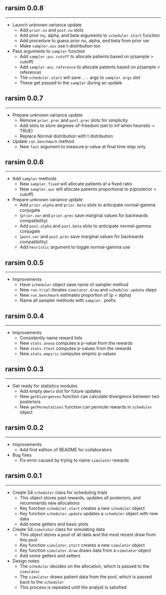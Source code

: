 ## rarsim 0.0.8
---------------------
* Launch unknown variance update
    * Add `prior.nu` and `post.nu` slots
    * Add prior nu, alpha, and beta arguments to `scheduler.start` function
    * Add procedure to guess prior nu, alpha, and beta from prior var
    * Make `sampler.auc` use t-distribution too
* Pass arguments to `sampler` function
    * Add `sampler.auc.cutoff` to allocate patients based on p(sample > cutoff)
    * Add `sampler.auc.reference` to allocate patients based on p(sample > reference)
    * The `scheduler.start` will save `...` args to `sampler.args` slot
    * These get passed to the `sampler` during an update

## rarsim 0.0.7
---------------------
* Prepare unknown variance update
    * Remove `prior.prec` and `post.prec` slots for simplicity
    * Add slots to store degrees-of-freedom (set to Inf when heuristic = TRUE)
    * Replace Normal distribution with t distribution
* Update `run.benchmark` method
    * New `fast` argument to measure p-value at final time step only

## rarsim 0.0.6
---------------------
* Add `sampler` methods
    * New `sampler.fixed` will allocate patients at a fixed ratio
    * New `sampler.auc` will allocate patients proportional to p(posterior > cutoff)
* Prepare unknown variance update
    * Add `prior.alpha` and `prior.beta` slots to anticipate normal-gamma conjugate
    * (`prior.var` and `prior.prec` save marginal values for backwards compatibility)
    * Add `post.alpha` and `post.beta` slots to anticipate normal-gamma conjugate
    * (`post.var` and `post.prec` save marginal values for backwards compatibility)
    * Add `heuristic` argument to toggle normal-gamma use

## rarsim 0.0.5
---------------------
* Improvements
    * Have `scheduler` object save name of sampler method
    * New `run.trial` iterates `simulator.draw` and `scheduler.update` steps
    * New `run.benchmark` estimates proportion of (p < alpha)
    * Name all sampler methods with `sampler.` prefix

## rarsim 0.0.4
---------------------
* Improvements
    * Consistently name reward lists
    * New `stats.anova` computes a p-value from the rewards
    * New `stats.ttest` computes p-values from the rewards
    * New `stats.empiric` computes empiric p-values

## rarsim 0.0.3
---------------------
* Get ready for statistics modules
    * Add empty `@meta` slot for future updates
    * New `getDivergences` function can calculate divergence between two posteriors
    * New `getPermutations` function can permute rewards in `scheduler` object

## rarsim 0.0.2
---------------------
* Improvements
    * Add first edition of README for collaborators
* Bug fixes
    * Fix error caused by trying to name `simulator` rewards

## rarsim 0.0.1
---------------------
* Create S4 `scheduler` class for scheduling trials
    * This object stores past rewards, updates all posteriors, and recommends new allocations
    * Key function `scheduler.start` creates a new `scheduler` object
    * Key function `scheduler.update` updates a `scheduler` object with new data
    * Add some getters and basic plots
* Create S4 `simulator` class for simulating data
    * This object stores a pool of all data and the most recent draw from this pool
    * Key function `simulator.start` creates a new `simulator` object
    * Key function `simulator.draw` draws data from a `simulator` object
    * Add some getters and setters
* Design notes
    * The `scheduler` decides on the allocation, which is passed to the `simulator`
    * The `simulator` draws patient data from the pool, which is passed back to the `scheduler`
    * This process is repeated until the analyst is satisfied
